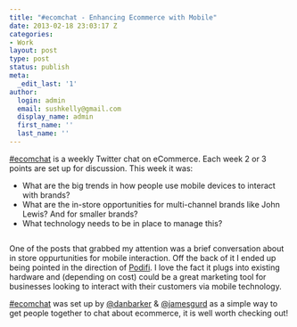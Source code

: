 ```yaml
---
title: "#ecomchat - Enhancing Ecommerce with Mobile"
date: 2013-02-18 23:03:17 Z
categories:
- Work
layout: post
type: post
status: publish
meta:
  _edit_last: '1'
author:
  login: admin
  email: sushkelly@gmail.com
  display_name: admin
  first_name: ''
  last_name: ''
---
```


<p><a href="https://twitter.com/search/realtime?q=%23ecomchat" target="_blank">#ecomchat</a> is a weekly Twitter chat on eCommerce. Each week 2 or 3 points are set up for discussion. This week it was:
<ul>
<li>What are the big trends in how people use mobile devices to interact with brands?</li>
<li>What are the in-store opportunities for multi-channel brands like John Lewis? And for smaller brands?</li>
<li>What technology needs to be in place to manage this?</li>
</ul></p>
<p><img  title="podifi" src="{{ site.baseurl }}/assets/podifi.jpg" alt=""  /></p>
<p>One of the posts that grabbed my attention was a brief conversation about in store oppurtunities for mobile interaction. Off the back of it I ended up being pointed in the direction of <a href="http://www.podifi.com/podifi-technology/the-pod" target="_blank">Podifi</a>. I love the fact it plugs into existing hardware and (depending on cost) could be a great marketing tool for businesses looking to interact with their customers via mobile technology.</p>

<p><a href="https://twitter.com/search/realtime?q=%23ecomchat" target="_blank">#ecomchat</a> was set up by <a href="http://www.twitter.com/danbarker">@danbarker</a> &amp; <a href="http://www.twitter.com/jamesgurd">@jamesgurd</a> as a simple way to get people together to chat about ecommerce, it is well worth checking out!</p>

